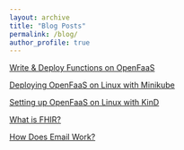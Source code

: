 ```yaml
---
layout: archive
title: "Blog Posts"
permalink: /blog/
author_profile: true
---
```


<script async src="//cdn.embedly.com/widgets/platform.js" charset="UTF-8"></script>

<a class="embedly-card" href="https://medium.com/@asnshamendra/write-deploy-functions-on-openfaas-d089d096eaf9" 
   data-card-width="400" 
   data-card-height="200">Write & Deploy Functions on OpenFaaS</a>

<a class="embedly-card" href="https://medium.com/@asnshamendra/deploying-openfaas-on-linux-with-minikube-705ee97114d7" 
   data-card-width="400" 
   data-card-height="200">Deploying OpenFaaS on Linux with Minikube</a>

<a class="embedly-card" href="https://medium.com/@asnshamendra/setting-up-openfaas-on-linux-2dea33ef2cdf" 
   data-card-width="400" 
   data-card-height="200">Setting up OpenFaaS on Linux with KinD</a>

<a class="embedly-card" href="https://medium.com/@asnshamendra/what-is-fhir-cc74c09112ca" 
   data-card-width="400" 
   data-card-height="200">What is FHIR?</a>

<a class="embedly-card" href="https://medium.com/@asnshamendra/how-does-email-work-3b9b117737e5" 
   data-card-width="400" 
   data-card-height="200">How Does Email Work?</a>